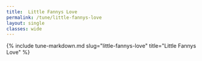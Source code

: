 ```yaml
---
title:  Little Fannys Love
permalink: /tune/little-fannys-love
layout: single
classes: wide
---
```

{% include tune-markdown.md slug="little-fannys-love" title="Little Fannys Love" %}
